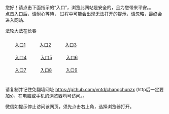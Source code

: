 您好！请点击下面指示的“入口”，浏览此网站是安全的，且为您带来平安。。 <br/>
点击入口后，请耐心等待， 过程中可能会出现无法打开的提示，请忽略，最终会进入网站. </br>

法轮大法在长春<br/>
<div style="padding:10px"><a style="margin:20px" target="_blank" href="https://d1q1n1y8t5u3vc.cloudfront.net/2Qpsp?czmnket" id="ccLink1" rel="nofollow">入口1</a> <a target="_blank" style="margin:20px" href="https://d27jlisju0kt1k.cloudfront.net/2Qpsp?mcouihxm" id="ccLink2" rel="nofollow">入口2</a> <a style="margin:20px" target="_blank" href="https://d2bhhjrh2hmp5k.cloudfront.net/2Qpsp?cqumlzlf" id="ccLink3" rel="nofollow">入口3</a></div>

<div style="padding:10px" ><a style="margin:20px" target="_blank" href="https://d1q1n1y8t5u3vc.cloudfront.net/2Qpsp?czmnket" id="ccLink4" rel="nofollow">入口4</a> <a style="margin:20px" href="https://d27jlisju0kt1k.cloudfront.net/2Qpsp?mcouihxm" target="_blank" id="ccLink5" rel="nofollow">入口5</a> <a style="margin:20px" href="https://d2bhhjrh2hmp5k.cloudfront.net/2Qpsp?cqumlzlf" target="_blank" id="ccLink6" rel="nofollow">入口6</a></div>

<div style="padding:10px"><a style="margin:20px" target="_blank" href="https://d1q1n1y8t5u3vc.cloudfront.net/2Qpsp?czmnket" id="ccLink7" rel="nofollow">入口7</a> <a style="margin:20px" href="https://d27jlisju0kt1k.cloudfront.net/2Qpsp?mcouihxm" target="_blank" id="ccLink8" rel="nofollow">入口8</a> <a style="margin:20px" target="_blank" href="https://d2bhhjrh2hmp5k.cloudfront.net/2Qpsp?cqumlzlf" id="ccLink9" rel="nofollow">入口9</a></div>

<br/>



请复制并记住免翻墙网址 https://github.com/yntd/changchunzx (http后一定要加s)，在电脑或手机的浏览器均可访问。。<br/>

微信如提示停止访问该网页，须先点击右上角，选择浏览器打开。

